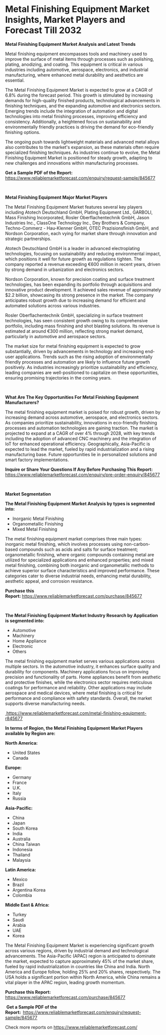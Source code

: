 <p><h1>Metal Finishing Equipment Market Insights, Market Players and Forecast Till 2032</h1></p><p><strong>Metal Finishing Equipment Market Analysis and Latest Trends</strong></p>
<p><p>Metal finishing equipment encompasses tools and machinery used to improve the surface of metal items through processes such as polishing, plating, anodizing, and coating. This equipment is critical in various industries including automotive, aerospace, electronics, and industrial manufacturing, where enhanced metal durability and aesthetics are essential.</p><p>The Metal Finishing Equipment Market is expected to grow at a CAGR of 6.8% during the forecast period. This growth is stimulated by increasing demands for high-quality finished products, technological advancements in finishing techniques, and the expanding automotive and electronics sectors. Emerging trends include the integration of automation and digital technologies into metal finishing processes, improving efficiency and consistency. Additionally, a heightened focus on sustainability and environmentally friendly practices is driving the demand for eco-friendly finishing options. </p><p>The ongoing push towards lightweight materials and advanced metal alloys also contributes to the market's expansion, as these materials often require specialized finishing techniques. As industries continue to evolve, the Metal Finishing Equipment Market is positioned for steady growth, adapting to new challenges and innovations within manufacturing processes.</p></p>
<p><strong>Get a Sample PDF of the Report:&nbsp;</strong> <a href="https://www.reliablemarketforecast.com/enquiry/request-sample/845677?utm_campaign=2300&utm_medium=2&utm_source=Github&utm_content=ia&utm_term=10042025&utm_id=metal-finishing-equipment">https://www.reliablemarketforecast.com/enquiry/request-sample/845677</a></p>
<p>&nbsp;</p>
<p><strong>Metal Finishing Equipment Major Market Players</strong></p>
<p><p>The Metal Finishing Equipment Market features several key players including Atotech Deutschland GmbH, Plating Equipment Ltd., GARBOLI, Mass Finishing Incorporated, Rosler Oberflachentechnik GmbH, Jason Industries Inc., ClassOne Technology Inc., Dey Brothers & Company, Techno-Commerz - Hau-Klenner GmbH, OTEC Prazisionsfinish GmbH, and Nordson Corporation, each vying for market share through innovation and strategic partnerships.</p><p>Atotech Deutschland GmbH is a leader in advanced electroplating technologies, focusing on sustainability and reducing environmental impact, which positions it well for future growth as regulations tighten. The company reported a revenue exceeding €600 million in recent years, driven by strong demand in urbanization and electronics sectors.</p><p>Nordson Corporation, known for precision coating and surface treatment technologies, has been expanding its portfolio through acquisitions and innovative product development. It achieved sales revenue of approximately $2.2 billion, showcasing its strong presence in the market. The company anticipates robust growth due to increasing demand for efficient and automated solutions across various industries.</p><p>Rosler Oberflachentechnik GmbH, specializing in surface treatment technologies, has seen consistent growth owing to its comprehensive portfolio, including mass finishing and shot blasting solutions. Its revenue is estimated at around €300 million, reflecting strong market demand, particularly in automotive and aerospace sectors.</p><p>The market size for metal finishing equipment is expected to grow substantially, driven by advancements in technology and increasing end-user applications. Trends such as the rising adoption of environmentally friendly processes and automation are likely to influence future growth positively. As industries increasingly prioritize sustainability and efficiency, leading companies are well-positioned to capitalize on these opportunities, ensuring promising trajectories in the coming years.</p></p>
<p>&nbsp;</p>
<p><strong>What Are The Key Opportunities For Metal Finishing Equipment Manufacturers?</strong></p>
<p><p>The metal finishing equipment market is poised for robust growth, driven by increasing demand across automotive, aerospace, and electronics sectors. As companies prioritize sustainability, innovations in eco-friendly finishing processes and automation technologies are gaining traction. The market is projected to expand at a CAGR of over 4% through 2028, with key trends including the adoption of advanced CNC machinery and the integration of IoT for enhanced operational efficiency. Geographically, Asia-Pacific is expected to lead the market, fueled by rapid industrialization and a rising manufacturing base. Future opportunities lie in personalized solutions and smart factory implementations.</p></p>
<p><strong>Inquire or Share Your Questions If Any Before Purchasing This Report:</strong> <a href="https://www.reliablemarketforecast.com/enquiry/pre-order-enquiry/845677?utm_campaign=2300&utm_medium=2&utm_source=Github&utm_content=ia&utm_term=10042025&utm_id=metal-finishing-equipment">https://www.reliablemarketforecast.com/enquiry/pre-order-enquiry/845677</a></p>
<p>&nbsp;</p>
<p><strong>Market Segmentation</strong></p>
<p><strong>The Metal Finishing Equipment Market Analysis by types is segmented into:</strong></p>
<p><ul><li>Inorganic Metal Finishing</li><li>Organometallic Finishing</li><li>Mixed Metal Finishing</li></ul></p>
<p><p>The metal finishing equipment market comprises three main types: inorganic metal finishing, which involves processes using non-carbon-based compounds such as acids and salts for surface treatment; organometallic finishing, where organic compounds containing metal are utilized for specialized applications and enhanced properties; and mixed metal finishing, combining both inorganic and organometallic methods to achieve superior surface characteristics and improved performance. These categories cater to diverse industrial needs, enhancing metal durability, aesthetic appeal, and corrosion resistance.</p></p>
<p><strong>Purchase this Report:&nbsp;</strong><a href="https://www.reliablemarketforecast.com/purchase/845677?utm_campaign=2300&utm_medium=2&utm_source=Github&utm_content=ia&utm_term=10042025&utm_id=metal-finishing-equipment">https://www.reliablemarketforecast.com/purchase/845677</a></p>
<p>&nbsp;</p>
<p><strong>The Metal Finishing Equipment Market Industry Research by Application is segmented into:</strong></p>
<p><ul><li>Automotive</li><li>Machinery</li><li>Home Appliance</li><li>Electronic</li><li>Others</li></ul></p>
<p><p>The metal finishing equipment market serves various applications across multiple sectors. In the automotive industry, it enhances surface quality and durability for components. Machinery applications focus on improving precision and functionality of parts. Home appliances benefit from aesthetic and protective finishes, while the electronics sector requires meticulous coatings for performance and reliability. Other applications may include aerospace and medical devices, where metal finishing is critical for performance and compliance with safety standards. Overall, the market supports diverse manufacturing needs.</p></p>
<p><a href="https://www.reliablemarketforecast.com/metal-finishing-equipment-r845677?utm_campaign=2300&utm_medium=2&utm_source=Github&utm_content=ia&utm_term=10042025&utm_id=metal-finishing-equipment">&nbsp;https://www.reliablemarketforecast.com/metal-finishing-equipment-r845677</a></p>
<p><strong>In terms of Region, the Metal Finishing Equipment Market Players available by Region are:</strong></p>
<p>
    <p> <strong> North America: </strong>
        <ul>
            <li>United States</li>
            <li>Canada</li>
        </ul>
        </p> 
    <p> <strong> Europe: </strong>
        <ul>
            <li>Germany</li>
            <li>France</li>
            <li>U.K.</li>
            <li>Italy</li>
            <li>Russia</li>
        </ul>
        </p> 
    <p> <strong> Asia-Pacific: </strong>
        <ul>
            <li>China</li>
            <li>Japan</li>
            <li>South Korea</li>
            <li>India</li>
            <li>Australia</li>
            <li>China Taiwan</li>
            <li>Indonesia</li>
            <li>Thailand</li>
            <li>Malaysia</li>
        </ul>
        </p> 
    <p> <strong> Latin America: </strong>
        <ul>
            <li>Mexico</li>
            <li>Brazil</li>
            <li>Argentina Korea</li>
            <li>Colombia</li>
        </ul>
        </p> 
    <p> <strong> Middle East & Africa: </strong>
        <ul>
            <li>Turkey</li>
            <li>Saudi</li>
            <li>Arabia</li>
            <li>UAE</li>
            <li>Korea</li>
        </ul>
    </p>
    </p>
<p><p>The Metal Finishing Equipment Market is experiencing significant growth across various regions, driven by industrial demand and technological advancements. The Asia-Pacific (APAC) region is anticipated to dominate the market, expected to capture approximately 45% of the market share, fueled by rapid industrialization in countries like China and India. North America and Europe follow, holding 25% and 20% shares, respectively. The USA holds a significant portion within North America, while China remains a vital player in the APAC region, leading growth momentum.</p></p>
<p><strong>Purchase this Report: </strong><a href="https://www.reliablemarketforecast.com/purchase/845677?utm_campaign=2300&utm_medium=2&utm_source=Github&utm_content=ia&utm_term=10042025&utm_id=metal-finishing-equipment">https://www.reliablemarketforecast.com/purchase/845677</a></p>
<p>&nbsp;<strong>Get a Sample PDF of the Report:&nbsp;&nbsp;</strong><a href="https://www.reliablemarketforecast.com/enquiry/request-sample/845677?utm_campaign=2300&utm_medium=2&utm_source=Github&utm_content=ia&utm_term=10042025&utm_id=metal-finishing-equipment">https://www.reliablemarketforecast.com/enquiry/request-sample/845677</a></p>
<p><strong></strong></p>
<p>Check more reports on <a href="https://www.reliablemarketforecast.com/?utm_campaign=2300&utm_medium=2&utm_source=Github&utm_content=ia&utm_term=10042025&utm_id=metal-finishing-equipment">https://www.reliablemarketforecast.com/</a></p>